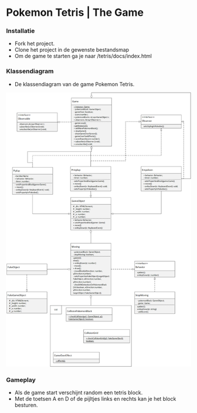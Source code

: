 # Pokemon Tetris | The Game

### Installatie

- Fork het project.
- Clone het project in de gewenste bestandsmap
- Om de game te starten ga je naar <root>/tetris/docs/index.html

### Klassendiagram

- De klassendiagram van de game Pokemon Tetris.

![UML](klassendiagram_tetris.png?raw=true "UML")

### Gameplay

- Als de game start verschijnt random een tetris block.
- Met de toetsen A en D of de pijltjes links en rechts kan je het block besturen.